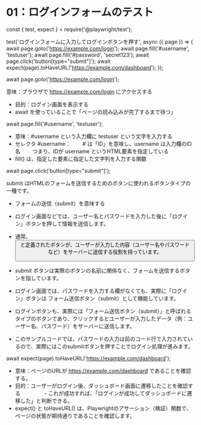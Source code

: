 # 01：ログインフォームのテスト

const { test, expect } = require('@playwright/test');

test('ログインフォームに入力してログインボタンを押す', async ({ page }) => {
  await page.goto('https://example.com/login');
  await page.fill('#username', 'testuser');
  await page.fill('#password', 'secret123');
  await page.click('button[type="submit"]');
  await expect(page).toHaveURL('https://example.com/dashboard');
});

await page.goto('https://example.com/login');

 意味：ブラウザで https://example.com/login にアクセスする
* 目的：ログイン画面を表示する
* await を使っていることで「ページの読み込みが完了するまで待つ」

await page.fill('#username', 'testuser');

* 意味：#username という入力欄に testuser という文字を入力する
* セレクタ #username：
　　# は「ID」を意味し、username は入力欄のID名
　　つまり、IDが username というHTML要素を指定している
* fill() は、指定した要素に指定した文字列を入力する関数

await page.click('button[type="submit"]');

submit はHTMLのフォームを送信するためのボタンに使われるボタンタイプの一種です。
* フォームの送信（submit）を意味する
* ログイン画面などでは、ユーザー名とパスワードを入力した後に「ログイン」ボタンを押して情報を送信します。
* 通常、<button type="submit"> と定義されたボタンが、ユーザーが入力した内容（ユーザー名やパスワードなど）をサーバーに送信する役割を持っています。

* submit ボタンは実際のボタンの名前に関係なく、フォームを送信するボタンを指しています。
* ログイン画面では、パスワードを入力する欄がなくても、実際に「ログイン」ボタンは フォーム送信ボタン（submit）として機能しています。

* ログインボタンも、実際には「フォーム送信ボタン（submit）」と呼ばれるタイプのボタンであり、クリックするとユーザーが入力したデータ（例：ユーザー名、パスワード）をサーバーに送信します。
* このサンプルコードでは、パスワードの入力は前のコード行で入力されているので、実際にはこのsubmitボタンを押すことでログイン処理が進みます。

await expect(page).toHaveURL('https://example.com/dashboard');

* 意味：ページのURLが https://example.com/dashboard であることを確認する。
* 目的：ユーザーがログイン後、ダッシュボード画面に遷移したことを確認する
　　　　   - これが成功すれば、「ログインが成功してダッシュボードに遷移した」と判断できる。
* expect() と toHaveURL() は、Playwrightのアサーション（検証）関数で、ページの状態が期待通りであることを確認します。
